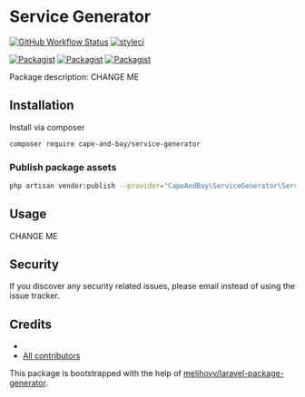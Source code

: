 # Service Generator

[![GitHub Workflow Status](https://github.com/cape-and-bay/service-generator/workflows/Run%20tests/badge.svg)](https://github.com/cape-and-bay/service-generator/actions)
[![styleci](https://styleci.io/repos/CHANGEME/shield)](https://styleci.io/repos/CHANGEME)

[![Packagist](https://img.shields.io/packagist/v/cape-and-bay/service-generator.svg)](https://packagist.org/packages/cape-and-bay/service-generator)
[![Packagist](https://poser.pugx.org/cape-and-bay/service-generator/d/total.svg)](https://packagist.org/packages/cape-and-bay/service-generator)
[![Packagist](https://img.shields.io/packagist/l/cape-and-bay/service-generator.svg)](https://packagist.org/packages/cape-and-bay/service-generator)

Package description: CHANGE ME

## Installation

Install via composer
```bash
composer require cape-and-bay/service-generator
```

### Publish package assets

```bash
php artisan vendor:publish --provider="CapeAndBay\ServiceGenerator\ServiceProvider"
```

## Usage

CHANGE ME

## Security

If you discover any security related issues, please email 
instead of using the issue tracker.

## Credits

- [](https://github.com/cape-and-bay/service-generator)
- [All contributors](https://github.com/cape-and-bay/service-generator/graphs/contributors)

This package is bootstrapped with the help of
[melihovv/laravel-package-generator](https://github.com/melihovv/laravel-package-generator).
